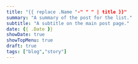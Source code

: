 ```yaml
---
title: "{{ replace .Name "-" " " | title }}"
summary: "A summary of the post for the list."
subtitle: "A subtitle on the main post page."
date: {{ .Date }}
showDate: true
showTopMenu: true
draft: true
tags: ["blog","story"]
---
```


